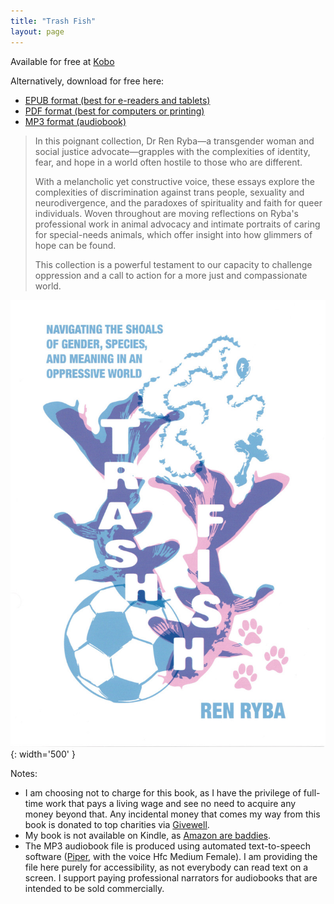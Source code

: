 ```yaml
---
title: "Trash Fish"
layout: page
---
```


Available for free at [Kobo](https://www.kobo.com/au/en/ebook/trash-fish-1)

Alternatively, download for free here:
- [EPUB format (best for e-readers and tablets)](assets/trashfish/ryba-2025-trash-fish.epub)
- [PDF format (best for computers or printing)](assets/trashfish/ryba-2025-trash-fish.pdf)
- [MP3 format (audiobook)](assets/trashfish/ryba-2025-trash-fish.mp3)  

> In this poignant collection, Dr Ren Ryba—a transgender woman and social justice advocate—grapples with the complexities of identity, fear, and hope in a world often hostile to those who are different.  
>  
> With a melancholic yet constructive voice, these essays explore the complexities of discrimination against trans people, sexuality and neurodivergence, and the paradoxes of spirituality and faith for queer individuals. Woven throughout are moving reflections on Ryba's professional work in animal advocacy and intimate portraits of caring for special-needs animals, which offer insight into how glimmers of hope can be found.  
>  
> This collection is a powerful testament to our capacity to challenge oppression and a call to action for a more just and compassionate world.  


![Book cover for Trash Fish, a zine-style illustration of pink and blue fish with background images of a soccer ball, a rosary, and dog paws](assets/trashfish/cover_compressed.jpg){: width='500' }  

Notes:
- I am choosing not to charge for this book, as I have the privilege of full-time work that pays a living wage and see no need to acquire any money beyond that. Any incidental money that comes my way from this book is donated to top charities via [Givewell](https://www.givewell.org/).
- My book is not available on Kindle, as [Amazon are baddies](https://en.wikipedia.org/wiki/Criticism_of_Amazon).
- The MP3 audiobook file is produced using automated text-to-speech software ([Piper](https://github.com/rhasspy/piper?tab=readme-ov-file), with the voice Hfc Medium Female). I am providing the file here purely for accessibility, as not everybody can read text on a screen. I support paying professional narrators for audiobooks that are intended to be sold commercially.
